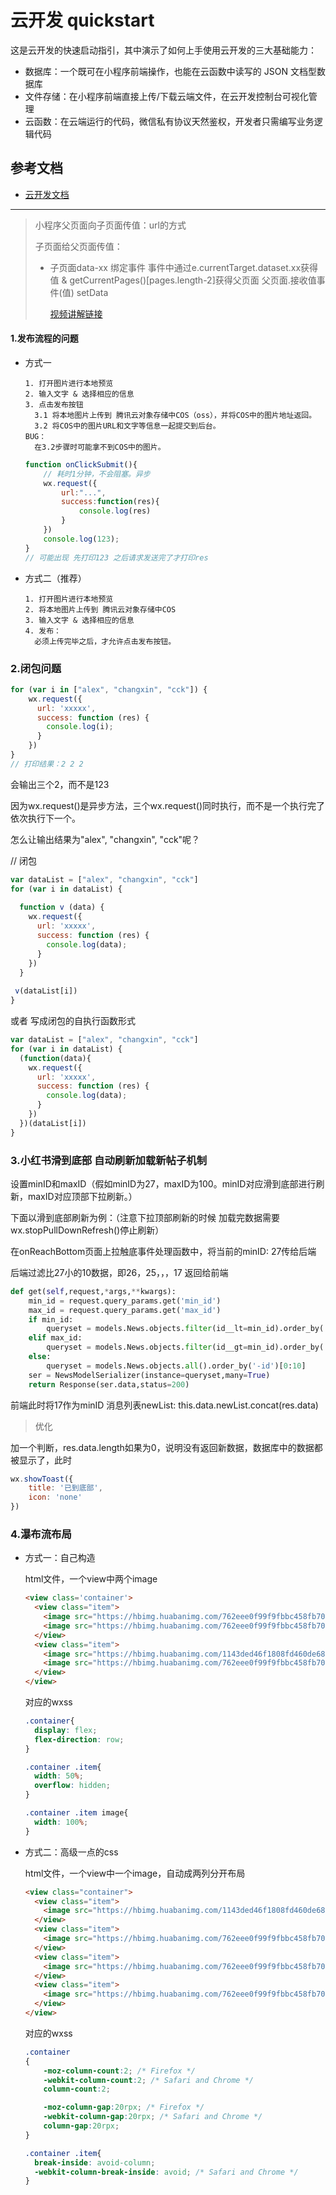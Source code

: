 # 云开发 quickstart

这是云开发的快速启动指引，其中演示了如何上手使用云开发的三大基础能力：

- 数据库：一个既可在小程序前端操作，也能在云函数中读写的 JSON 文档型数据库
- 文件存储：在小程序前端直接上传/下载云端文件，在云开发控制台可视化管理
- 云函数：在云端运行的代码，微信私有协议天然鉴权，开发者只需编写业务逻辑代码

## 参考文档

- [云开发文档](https://developers.weixin.qq.com/miniprogram/dev/wxcloud/basis/getting-started.html)

----------



> 小程序父页面向子页面传值：url的方式
>
> 子页面给父页面传值：
>
>  - 子页面data-xx 绑定事件  事件中通过e.currentTarget.dataset.xx获得值 & getCurrentPages()[pages.length-2]获得父页面 父页面.接收值事件(值) setData
>
>    [视频讲解链接](https://www.bilibili.com/video/BV1tL4y1i7u4/?p=43&spm_id_from=333.1007.top_right_bar_window_history.content.click&vd_source=d0a2e50aa23ef3b6624c497c2378249b)

#### 1.发布流程的问题

- 方式一

  ```
  1. 打开图片进行本地预览
  2. 输入文字 & 选择相应的信息
  3. 点击发布按钮
  	3.1 将本地图片上传到 腾讯云对象存储中COS（oss），并将COS中的图片地址返回。
  	3.2 将COS中的图片URL和文字等信息一起提交到后台。
  BUG：
  	在3.2步骤时可能拿不到COS中的图片。
  ```

  ```js
  function onClickSubmit(){
      // 耗时1分钟，不会阻塞。异步
      wx.request({
          url:"...",
          success:function(res){
              console.log(res)
          }
      })
      console.log(123);
  }
  // 可能出现 先打印123 之后请求发送完了才打印res
  ```

- 方式二（推荐）

  ```
  1. 打开图片进行本地预览
  2. 将本地图片上传到 腾讯云对象存储中COS
  3. 输入文字 & 选择相应的信息
  4. 发布：
  	必须上传完毕之后，才允许点击发布按钮。
  ```

  

### 2.闭包问题

```js
for (var i in ["alex", "changxin", "cck"]) {
    wx.request({
      url: 'xxxxx',
      success: function (res) {
        console.log(i);
      }
    })
}
// 打印结果：2 2 2
```

会输出三个2，而不是123

因为wx.request()是异步方法，三个wx.request()同时执行，而不是一个执行完了依次执行下一个。

怎么让输出结果为"alex", "changxin", "cck"呢？

// 闭包

```js
var dataList = ["alex", "changxin", "cck"]
for (var i in dataList) {
    
  function v (data) {
    wx.request({
      url: 'xxxxx',
      success: function (res) {
        console.log(data);
      }
    })
  }
    
 v(dataList[i])
}
```

或者 写成闭包的自执行函数形式

```js
var dataList = ["alex", "changxin", "cck"]
for (var i in dataList) {
  (function(data){
    wx.request({
      url: 'xxxxx',
      success: function (res) {
        console.log(data);
      }
    })
  })(dataList[i])
}
```



### 3.小红书滑到底部 自动刷新加载新帖子机制

设置minID和maxID（假如minID为27，maxID为100。minID对应滑到底部进行刷新，maxID对应顶部下拉刷新。）

下面以滑到底部刷新为例：（注意下拉顶部刷新的时候 加载完数据需要wx.stopPullDownRefresh()停止刷新）

在onReachBottom页面上拉触底事件处理函数中，将当前的minID: 27传给后端

后端过滤比27小的10数据，即26，25，，，17 返回给前端

```python
def get(self,request,*args,**kwargs):
    min_id = request.query_params.get('min_id')
    max_id = request.query_params.get('max_id')
    if min_id:
        queryset = models.News.objects.filter(id__lt=min_id).order_by('-id')[0:10] #倒序 26-17
    elif max_id:
        queryset = models.News.objects.filter(id__gt=min_id).order_by('id')[0:10] # 顺序 101-110
    else:
        queryset = models.News.objects.all().order_by('-id')[0:10]
    ser = NewsModelSerializer(instance=queryset,many=True)
    return Response(ser.data,status=200)
```



前端此时将17作为minID 消息列表newList: this.data.newList.concat(res.data)

> 优化

加一个判断，res.data.length如果为0，说明没有返回新数据，数据库中的数据都被显示了，此时

```js
wx.showToast({
    title: '已到底部',
    icon: 'none'
})
```



### 4.瀑布流布局

- 方式一：自己构造

    html文件，一个view中两个image

    ```html
    <view class='container'>
      <view class="item">
        <image src="https://hbimg.huabanimg.com/762eee0f99f9fbbc458fb70b0b86d0f8090ba45e7fb75-z1bDC7_fw236" mode="widthFix" ></image>
        <image src="https://hbimg.huabanimg.com/762eee0f99f9fbbc458fb70b0b86d0f8090ba45e7fb75-z1bDC7_fw236" mode="widthFix" ></image>
      </view>
      <view class="item">
        <image src="https://hbimg.huabanimg.com/1143ded46f1808fd460de68bb81d1513d7578d88543aa-cvwFGk_fw236" mode="widthFix" ></image>
        <image src="https://hbimg.huabanimg.com/762eee0f99f9fbbc458fb70b0b86d0f8090ba45e7fb75-z1bDC7_fw236" mode="widthFix" ></image>
      </view>
    </view>
    ```
    
    对应的wxss
    
    ```css
    .container{
      display: flex;
      flex-direction: row;
    }
    
    .container .item{
      width: 50%;
      overflow: hidden;
    }
    
    .container .item image{
      width: 100%;
    }
    ```
    
- 方式二：高级一点的css

    html文件，一个view中一个image，自动成两列分开布局

    ```html
    <view class="container">
      <view class="item">
        <image src="https://hbimg.huabanimg.com/1143ded46f1808fd460de68bb81d1513d7578d88543aa-cvwFGk_fw236" mode="widthFix" ></image>
      </view>
      <view class="item">
        <image src="https://hbimg.huabanimg.com/762eee0f99f9fbbc458fb70b0b86d0f8090ba45e7fb75-z1bDC7_fw236" mode="widthFix" ></image>
      </view>
      <view class="item">
        <image src="https://hbimg.huabanimg.com/762eee0f99f9fbbc458fb70b0b86d0f8090ba45e7fb75-z1bDC7_fw236" mode="widthFix" ></image>
      </view>
      <view class="item">
        <image src="https://hbimg.huabanimg.com/762eee0f99f9fbbc458fb70b0b86d0f8090ba45e7fb75-z1bDC7_fw236" mode="widthFix" ></image>
      </view>
    </view>
    ```

    对应的wxss

    ```css
    .container
    {
        -moz-column-count:2; /* Firefox */
        -webkit-column-count:2; /* Safari and Chrome */
        column-count:2;
    
        -moz-column-gap:20rpx; /* Firefox */
        -webkit-column-gap:20rpx; /* Safari and Chrome */
        column-gap:20rpx;
    }
    
    .container .item{
      break-inside: avoid-column;
      -webkit-column-break-inside: avoid; /* Safari and Chrome */
    }
    ```

    

